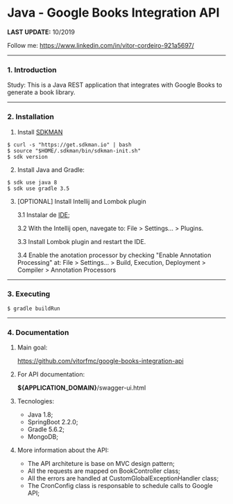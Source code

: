 # Java - Google Books Integration API

**LAST UPDATE:** 10/2019

Follow me: https://www.linkedin.com/in/vitor-cordeiro-921a5697/

---

### 1. Introduction

Study: This is a Java REST application that integrates with Google Books to generate a book library.

---

### 2. Installation

1. Install [SDKMAN](https://sdkman.io/)

```
$ curl -s "https://get.sdkman.io" | bash
$ source "$HOME/.sdkman/bin/sdkman-init.sh"
$ sdk version
```
2. Install Java and Gradle:

```
$ sdk use java 8
$ sdk use gradle 3.5
```

3. [OPTIONAL] Install Intellij and Lombok plugin

    3.1 Instalar de [IDE](https://www.jetbrains.com/idea/);
    
    3.2 With the Intellij open, navegate to: File > Settings... > Plugins.
    
    3.3 Install Lombok plugin and restart the IDE.
    
    3.4 Enable the anotation processor by checking "Enable Annotation Processing" at: File > Settings... > Build, Execution, Deployment >
   Compiler > Annotation Processors
   
---

### 3. Executing

```
$ gradle buildRun
```

---
    
### 4. Documentation

1. Main goal:

   https://github.com/vitorfmc/google-books-integration-api 

2. For API documentation: 

    **${APPLICATION_DOMAIN}**/swagger-ui.html

3. Tecnologies:

    - Java 1.8;
    - SpringBoot 2.2.0;
    - Gradle 5.6.2;
    - MongoDB;

4. More information about the API:

    - The API architeture is base on MVC design pattern;
    - All the requests are mapped on BookController class;
    - All the errors are handled at CustomGlobalExceptionHandler class;
    - The CronConfig class is responsable to schedule calls to Google API;  

